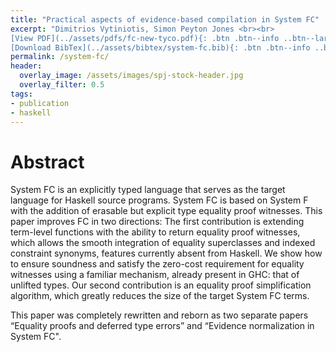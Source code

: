 ```yaml
---
title: "Practical aspects of evidence-based compilation in System FC"
excerpt: "Dimitrios Vytiniotis, Simon Peyton Jones <br><br>
[View PDF](../assets/pdfs/fc-new-tyco.pdf){: .btn .btn--info ..btn--large}
[Download BibTex](../assets/bibtex/system-fc.bib){: .btn .btn--info ..btn--large}"
permalink: /system-fc/
header:
  overlay_image: /assets/images/spj-stock-header.jpg
  overlay_filter: 0.5
tags:
- publication
- haskell
---
```


# Abstract

System FC is an explicitly typed language that serves as the target language for Haskell source programs. System FC is based on System F with the addition of erasable but explicit type equality proof witnesses. This paper improves FC in two directions: The first contribution is extending term-level functions with the ability to return equality proof witnesses, which allows the smooth integration of equality superclasses and indexed constraint synonyms, features currently absent from Haskell. We show how to ensure soundness and satisfy the zero-cost requirement for equality witnesses using a familiar mechanism, already present in GHC: that of unlifted types. Our second contribution is an equality proof simplification algorithm, which greatly reduces the size of the target System FC terms.

This paper was completely rewritten and reborn as two separate papers “Equality proofs and deferred type errors” and “Evidence normalization in System FC".
